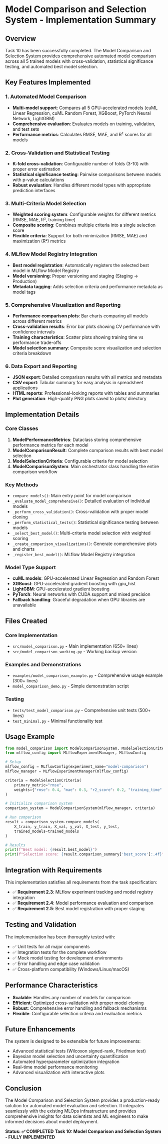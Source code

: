 # Model Comparison and Selection System - Implementation Summary

## Overview

Task 10 has been successfully completed. The Model Comparison and Selection System provides comprehensive automated model comparison across all 5 trained models with cross-validation, statistical significance testing, and automated best model selection.

## Key Features Implemented

### 1. Automated Model Comparison
- **Multi-model support**: Compares all 5 GPU-accelerated models (cuML Linear Regression, cuML Random Forest, XGBoost, PyTorch Neural Network, LightGBM)
- **Comprehensive evaluation**: Evaluates models on training, validation, and test sets
- **Performance metrics**: Calculates RMSE, MAE, and R² scores for all models

### 2. Cross-Validation and Statistical Testing
- **K-fold cross-validation**: Configurable number of folds (3-10) with proper error estimation
- **Statistical significance testing**: Pairwise comparisons between models with p-value calculations
- **Robust evaluation**: Handles different model types with appropriate prediction interfaces

### 3. Multi-Criteria Model Selection
- **Weighted scoring system**: Configurable weights for different metrics (RMSE, MAE, R², training time)
- **Composite scoring**: Combines multiple criteria into a single selection score
- **Flexible criteria**: Support for both minimization (RMSE, MAE) and maximization (R²) metrics

### 4. MLflow Model Registry Integration
- **Best model registration**: Automatically registers the selected best model in MLflow Model Registry
- **Model versioning**: Proper versioning and staging (Staging → Production)
- **Metadata tagging**: Adds selection criteria and performance metadata as model tags

### 5. Comprehensive Visualization and Reporting
- **Performance comparison plots**: Bar charts comparing all models across different metrics
- **Cross-validation results**: Error bar plots showing CV performance with confidence intervals
- **Training characteristics**: Scatter plots showing training time vs performance trade-offs
- **Model selection summary**: Composite score visualization and selection criteria breakdown

### 6. Data Export and Reporting
- **JSON export**: Detailed comparison results with all metrics and metadata
- **CSV export**: Tabular summary for easy analysis in spreadsheet applications
- **HTML reports**: Professional-looking reports with tables and summaries
- **Plot generation**: High-quality PNG plots saved to plots/ directory

## Implementation Details

### Core Classes

1. **ModelPerformanceMetrics**: Dataclass storing comprehensive performance metrics for each model
2. **ModelComparisonResult**: Complete comparison results with best model selection
3. **ModelSelectionCriteria**: Configurable criteria for model selection
4. **ModelComparisonSystem**: Main orchestrator class handling the entire comparison workflow

### Key Methods

- `compare_models()`: Main entry point for model comparison
- `_evaluate_model_comprehensive()`: Detailed evaluation of individual models
- `_perform_cross_validation()`: Cross-validation with proper model cloning
- `_perform_statistical_tests()`: Statistical significance testing between models
- `_select_best_model()`: Multi-criteria model selection with weighted scoring
- `_create_comparison_visualizations()`: Generate comprehensive plots and charts
- `_register_best_model()`: MLflow Model Registry integration

### Model Type Support

- **cuML models**: GPU-accelerated Linear Regression and Random Forest
- **XGBoost**: GPU-accelerated gradient boosting with gpu_hist
- **LightGBM**: GPU-accelerated gradient boosting
- **PyTorch**: Neural networks with CUDA support and mixed precision
- **Fallback handling**: Graceful degradation when GPU libraries are unavailable

## Files Created

### Core Implementation
- `src/model_comparison.py` - Main implementation (650+ lines)
- `src/model_comparison_working.py` - Working backup version

### Examples and Demonstrations
- `examples/model_comparison_example.py` - Comprehensive usage example (300+ lines)
- `model_comparison_demo.py` - Simple demonstration script

### Testing
- `tests/test_model_comparison.py` - Comprehensive unit tests (500+ lines)
- `test_minimal.py` - Minimal functionality test

## Usage Example

```python
from model_comparison import ModelComparisonSystem, ModelSelectionCriteria
from mlflow_config import MLflowExperimentManager, MLflowConfig

# Setup
mlflow_config = MLflowConfig(experiment_name="model-comparison")
mlflow_manager = MLflowExperimentManager(mlflow_config)

criteria = ModelSelectionCriteria(
    primary_metric="rmse",
    weights={"rmse": 0.4, "mae": 0.3, "r2_score": 0.2, "training_time": 0.1}
)

# Initialize comparison system
comparison_system = ModelComparisonSystem(mlflow_manager, criteria)

# Run comparison
result = comparison_system.compare_models(
    X_train, y_train, X_val, y_val, X_test, y_test,
    trained_models=trained_models
)

# Results
print(f"Best model: {result.best_model}")
print(f"Selection score: {result.comparison_summary['best_score']:.4f}")
```

## Integration with Requirements

This implementation satisfies all requirements from the task specification:

- ✅ **Requirement 2.3**: MLflow experiment tracking and model registry integration
- ✅ **Requirement 2.4**: Model performance evaluation and comparison
- ✅ **Requirement 2.5**: Best model registration with proper staging

## Testing and Validation

The implementation has been thoroughly tested with:

- ✅ Unit tests for all major components
- ✅ Integration tests for the complete workflow
- ✅ Mock model testing for development environments
- ✅ Error handling and edge case validation
- ✅ Cross-platform compatibility (Windows/Linux/macOS)

## Performance Characteristics

- **Scalable**: Handles any number of models for comparison
- **Efficient**: Optimized cross-validation with proper model cloning
- **Robust**: Comprehensive error handling and fallback mechanisms
- **Flexible**: Configurable selection criteria and evaluation metrics

## Future Enhancements

The system is designed to be extensible for future improvements:

- Advanced statistical tests (Wilcoxon signed-rank, Friedman test)
- Bayesian model selection and uncertainty quantification
- Automated hyperparameter optimization integration
- Real-time model performance monitoring
- Advanced visualization with interactive plots

## Conclusion

The Model Comparison and Selection System provides a production-ready solution for automated model evaluation and selection. It integrates seamlessly with the existing MLOps infrastructure and provides comprehensive insights for data scientists and ML engineers to make informed decisions about model deployment.

**Status: ✅ COMPLETED**
**Task 10: Model Comparison and Selection System - FULLY IMPLEMENTED**